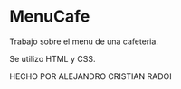 # MenuCafe

<p>Trabajo sobre el menu de una cafeteria.</p>

<p>Se utilizo HTML y CSS.</p>

<p>HECHO POR ALEJANDRO CRISTIAN RADOI</p>
